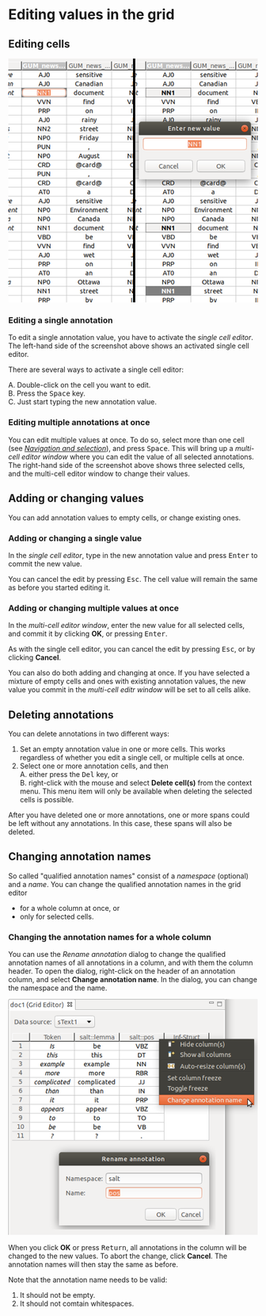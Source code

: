 # Editing values in the grid

## Editing cells

![Screenshot showing an activated cell editor (left), and an active multi-cell editor window (right).](editing.png)

### Editing a single annotation

To edit a single annotation value, you have to activate the *single cell editor*.
The left-hand side of the screenshot above shows an activated single cell editor.

There are several ways to activate a single cell editor:

A. Double-click on the cell you want to edit.  
B. Press the <kbd>Space</kbd> key.  
C. Just start typing the new annotation value.

### Editing multiple annotations at once

You can edit multiple values at once.
To do so, select more than one cell (see [*Navigation and selection*](index.html#navigation-and-selection)), and press <kbd>Space</kbd>.
This will bring up a *multi-cell editor window* where you can edit the value of all selected annotations.
The right-hand side of the screenshot above shows three selected cells, and the multi-cell editor window to change their values.

## Adding or changing values

You can add annotation values to empty cells, or change existing ones.

### Adding or changing a single value

In the *single cell editor*, type in the new annotation value and press <kbd>Enter</kbd> to commit the new value.

You can cancel the edit by pressing <kbd>Esc</kbd>.
The cell value will remain the same as before you started editing it.

### Adding or changing multiple values at once

In the *multi-cell editor window*, enter the new value for all selected cells, and commit it by clicking **OK**, or pressing <kbd>Enter</kbd>.

As with the single cell editor, you can cancel the edit by pressing <kbd>Esc</kbd>, or by clicking **Cancel**.

You can also do both adding and changing at once.
If you have selected a mixture of empty cells and ones with existing annotation values, the new value you commit in the *multi-cell editr window* will be set to all cells alike.

## Deleting annotations

You can delete annotations in two different ways:

1. Set an empty annotation value in one or more cells. This works regardless of whether you edit a single cell, or multiple cells at once.
2. Select one or more annotation cells, and then  
   A. either press the <kbd>Del</kbd> key, or  
   B. right-click with the mouse and select **Delete cell(s)** from the context menu.
   This menu item will only be available when deleting the selected cells is possible.

After you have deleted one or more annotations, one or more spans could be left without any annotations.
In this case, these spans will also be deleted.

## Changing annotation names

So called "qualified annotation names" consist of a *namespace* (optional) and a *name*.
You can change the qualified annotation names in the grid editor

- for a whole column at once, or
- only for selected cells.

### Changing the annotation names for a whole column

You can use the *Rename annotation* dialog to change the qualified annotation names of all annotations in a column, and with them the column header.
To open the dialog, right-click on the header of an annotation column, and select **Change annotation name**.
In the dialog, you can change the namespace and the name.

![Screenshot showing the "Rename annotation" dialog, and the context menu that opens it.](change-annotation-name.png)

When you click **OK** or press <kbd>Return</kbd>, all annotations in the column will be changed to the new values.
To abort the change, click **Cancel**. The annotation names will then stay the same as before.

Note that the annotation name needs to be valid:

1. It should not be empty.
2. It should not comtain whitespaces.